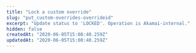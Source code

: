 ```yaml
---
title: "Lock a custom override"
slug: "put_custom-overrides-overrideid"
excerpt: "Update status to 'LOCKED'. Operation is Akamai-internal."
hidden: false
createdAt: "2020-06-05T15:08:40.259Z"
updatedAt: "2020-06-05T15:08:40.259Z"
---
```

